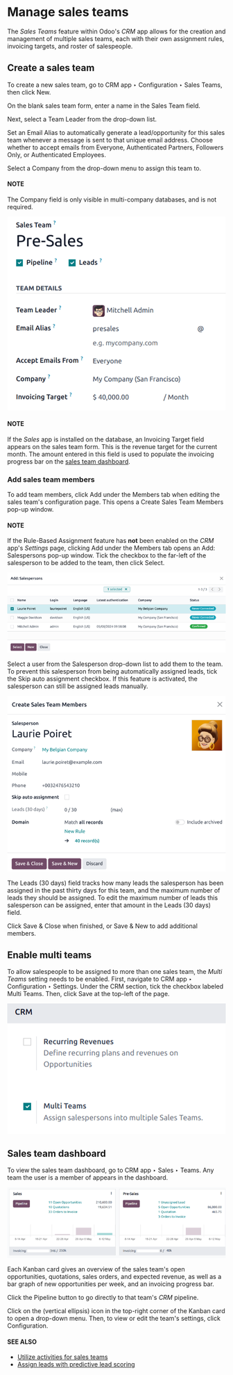 # Manage sales teams

The *Sales Teams* feature within Odoo's *CRM* app allows for the creation and management of multiple
sales teams, each with their own assignment rules, invoicing targets, and roster of salespeople.

## Create a sales team

To create a new sales team, go to CRM app ‣ Configuration ‣ Sales Teams, then
click New.

On the blank sales team form, enter a name in the Sales Team field.

Next, select a Team Leader from the drop-down list.

Set an Email Alias to automatically generate a lead/opportunity for this sales team
whenever a message is sent to that unique email address. Choose whether to accept emails from
Everyone, Authenticated Partners, Followers Only, or
Authenticated Employees.

Select a Company from the drop-down menu to assign this team to.

#### NOTE
The Company field is only visible in multi-company databases, and is not required.

![The settings page for a new sales team.](../../../../.gitbook/assets/sales-team-creation.png)

#### NOTE
If the *Sales* app is installed on the database, an Invoicing Target field appears on
the sales team form. This is the revenue target for the current month. The amount entered in this
field is used to populate the invoicing progress bar on the [sales team dashboard](#crm-sales-team-dashboard).

### Add sales team members

To add team members, click Add under the Members tab when editing the sales
team's configuration page. This opens a Create Sales Team Members pop-up window.

#### NOTE
If the Rule-Based Assignment feature has **not** been enabled on the *CRM* app's
*Settings* page, clicking Add under the Members tab opens an
Add: Salespersons pop-up window. Tick the checkbox to the far-left of the
salesperson to be added to the team, then click Select.

![The Add: Salespersons pop-up window on a new sales team.](../../../../.gitbook/assets/add-salespersons.png)

Select a user from the Salesperson drop-down list to add them to the team. To prevent
this salesperson from being automatically assigned leads, tick the Skip auto assignment
checkbox. If this feature is activated, the salesperson can still be assigned leads manually.

![The Create Sales Team Members pop-up window.](../../../../.gitbook/assets/create-sales-team-members.png)

The Leads (30 days) field tracks how many leads the salesperson has been assigned in the
past thirty days for this team, and the maximum number of leads they should be assigned. To edit the
maximum number of leads this salesperson can be assigned, enter that amount in the Leads
(30 days) field.

Click Save & Close when finished, or Save & New to add additional members.

## Enable multi teams

To allow salespeople to be assigned to more than one sales team, the *Multi Teams* setting needs to
be enabled. First, navigate to CRM app ‣ Configuration ‣ Settings. Under the
CRM section, tick the checkbox labeled Multi Teams. Then, click
Save at the top-left of the page.

![The settings page of the CRM app with the Multi Teams setting enabled.](../../../../.gitbook/assets/enable-multi-teams.png)

<a id="crm-sales-team-dashboard"></a>

## Sales team dashboard

To view the sales team dashboard, go to CRM app ‣ Sales ‣ Teams. Any team the
user is a member of appears in the dashboard.

![The sales team dashboard in the CRM app.](../../../../.gitbook/assets/sales-teams-dashboard.png)

Each Kanban card gives an overview of the sales team's open opportunities, quotations, sales orders,
and expected revenue, as well as a bar graph of new opportunities per week, and an invoicing
progress bar.

Click the Pipeline button to go directly to that team's *CRM* pipeline.

Click on the <i class="fa fa-ellipsis-v"></i> (vertical ellipsis) icon in the top-right corner of
the Kanban card to open a drop-down menu. Then, to view or edit the team's settings, click
Configuration.

#### SEE ALSO
- [Utilize activities for sales teams](../optimize/utilize_activities.md)
- [Assign leads with predictive lead scoring](../track_leads/lead_scoring.md)

